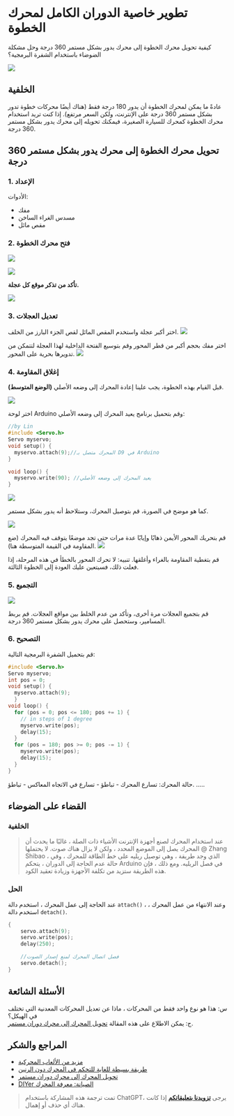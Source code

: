 # تطوير خاصية الدوران الكامل لمحرك الخطوة

كيفية تحويل محرك الخطوة إلى محرك يدور بشكل مستمر 360 درجة وحل مشكلة الضوضاء باستخدام الشفرة البرمجية؟

![](https://wiki-media-1253965369.cos.ap-guangzhou.myqcloud.com/img/2218072-04cbc8eb7ac10ddc.jpg)

## الخلفية

عادةً ما يمكن لمحرك الخطوة أن يدور 180 درجة فقط (هناك أيضًا محركات خطوة تدور بشكل مستمر 360 درجة على الإنترنت، ولكن السعر مرتفع). إذا كنت تريد استخدام محرك الخطوة كمحرك للسيارة الصغيرة، فيمكنك تحويله إلى محرك يدور بشكل مستمر 360 درجة.

## تحويل محرك الخطوة إلى محرك يدور بشكل مستمر 360 درجة

### 1. الإعداد

الأدوات:

- مفك
- مسدس الغراء الساخن
- مقص مائل

### 2. فتح محرك الخطوة

![](https://wiki-media-1253965369.cos.ap-guangzhou.myqcloud.com/img/2218072-7bc137198ac65914.jpg)

![](https://wiki-media-1253965369.cos.ap-guangzhou.myqcloud.com/img/2218072-ce45e1ce8a869ed2.jpg)

**تأكد من تذكر موقع كل عجلة.**

![](https://wiki-media-1253965369.cos.ap-guangzhou.myqcloud.com/img/2218072-f81faeac715a89f7.jpg)

### 3. تعديل العجلات

اختر أكبر عجلة واستخدم المقص المائل لقص الجزء البارز من الخلف. ![](https://wiki-media-1253965369.cos.ap-guangzhou.myqcloud.com/img/2218072-2fab2f9620b5efb2.jpg)

اختر مفك بحجم أكبر من قطر المحور وقم بتوسيع الفتحة الداخلية لهذا العجلة لتتمكن من تدويرها بحرية على المحور. ![](https://wiki-media-1253965369.cos.ap-guangzhou.myqcloud.com/img/2218072-b5de55e257df450e.jpg)

### 4. إغلاق المقاومة

قبل القيام بهذه الخطوة، يجب علينا إعادة المحرك إلى وضعه الأصلي **(الوضع المتوسط)**.

![](https://wiki-media-1253965369.cos.ap-guangzhou.myqcloud.com/img/2218072-3f7127da4c2c8d88.jpg)

اختر لوحة Arduino وقم بتحميل برنامج يعيد المحرك إلى وضعه الأصلي:

```cpp
//by Lin
#include <Servo.h>
Servo myservo;
void setup() {
  myservo.attach(9);//المحرك متصل بـ D9 في Arduino
}

void loop() {
  myservo.write(90); //يعيد المحرك إلى وضعه الأصلي
}
```

![](https://wiki-media-1253965369.cos.ap-guangzhou.myqcloud.com/img/2218072-41374b07e5f87b06.png)

كما هو موضح في الصورة، قم بتوصيل المحرك، وستلاحظ أنه يدور بشكل مستمر.

![](https://wiki-media-1253965369.cos.ap-guangzhou.myqcloud.com/img/2218072-04e91993e3d57d4d.jpg)

قم بتحريك المحور الأيمن ذهابًا وإيابًا عدة مرات حتى تجد موضعًا يتوقف فيه المحرك (ضع المقاومة في القيمة المتوسطة هنا). ![](https://wiki-media-1253965369.cos.ap-guangzhou.myqcloud.com/img/2218072-964d07b3c4c304d4.jpg)

قم بتغطية المقاومة بالغراء وأغلقها. تنبيه: لا تحرك المحور بالخطأ في هذه المرحلة، إذا فعلت ذلك، فسيتعين عليك العودة إلى الخطوة الثالثة.

### 5. التجميع

![](https://wiki-media-1253965369.cos.ap-guangzhou.myqcloud.com/img/2218072-d0aec7a2cb430e4c.jpg)

قم بتجميع العجلات مرة أخرى، وتأكد من عدم الخلط بين مواقع العجلات. قم بربط المسامير، وستحصل على محرك يدور بشكل مستمر 360 درجة.

### 6. التصحيح

قم بتحميل الشفرة البرمجية التالية:

```cpp
#include <Servo.h>
Servo myservo;
int pos = 0;
void setup() {
  myservo.attach(9);
  }
void loop() {
  for (pos = 0; pos <= 180; pos += 1) {
    // in steps of 1 degree
    myservo.write(pos);
    delay(15);
  }
  for (pos = 180; pos >= 0; pos -= 1) {
    myservo.write(pos);
    delay(15);
  }
}
```

حالة المحرك: تسارع المحرك - تباطؤ - تسارع في الاتجاه المعاكس - تباطؤ. .....

## القضاء على الضوضاء

### الخلفية

> عند استخدام المحرك لصنع أجهزة الإنترنت الأشياء ذات الصلة ، غالبًا ما يحدث أن المحرك يصل إلى الموضع المحدد ، ولكن لا يزال هناك صوت. لا يحتملها @ Zhang Shibao ، الذي وجد طريقة ، وهي توصيل ريليه على خط الطاقة للمحرك ، وفي حالة عدم الحاجة إلى الدوران ، يتحكم Arduino في فصل الريليه. ومع ذلك ، فإن هذه الطريقة ستزيد من تكلفة الأجهزة وزيادة تعقيد الكود.

### الحل

عند الحاجة إلى عمل المحرك ، استخدم دالة `attach()` ، وعند الانتهاء من عمل المحرك ، استخدم دالة `detach()`.

```cpp
{
    servo.attach(9);
    servo.write(pos);
    delay(250);

    //فصل اتصال المحرك لمنع إصدار الصوت
    servo.detach();
}
```

## الأسئلة الشائعة

س: هذا هو نوع واحد فقط من المحركات ، ماذا عن تعديل المحركات المعدنية التي تختلف في الهيكل؟  
ج: يمكن الاطلاع على هذه المقالة [تحويل المحرك إلى محرك دوران مستمر](https://www.geek-workshop.com/thread-14885-1-1.html).

## المراجع والشكر

- [مزيد من الألعاب المحركية](https://mp.weixin.qq.com/s?__biz=MjM5MzUzODg2NA==&mid=2652149326&idx=1&sn=1760691e14cd110345f1847658acefd3&mpshare=1&scene=1&srcid=1003cUr6AYjfze46sYqMbGmP#rd)
- [طريقة بسيطة للغاية للتحكم في المحرك دون الرنين](https://blog.vvzero.com/2018/04/13/servo-without-ringing-by-software/)
- [تحويل المحرك إلى محرك دوران مستمر](https://www.geek-workshop.com/thread-14885-1-1.html)
- [DIYer الصيانة: معرفة المحرك](https://www.guokr.com/article/5292/)

> تمت ترجمة هذه المشاركة باستخدام ChatGPT، يرجى [**تزويدنا بتعليقاتكم**](https://github.com/linyuxuanlin/Wiki_MkDocs/issues/new) إذا كانت هناك أي حذف أو إهمال.